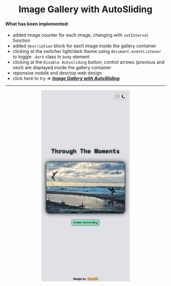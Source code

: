<h1 align="center">Image Gallery with AutoSliding</h1>

#### What has been implemented:

- added image counter for each image, changing with <code>setInterval</code> function
- added <code>description</code> block for each image inside the gallery container
- clicking at the switcher light/dark theme using <code>document.eventListener</code> to toggle <code>.dark</code> class in <code>body</code> element
- clicking at the <code>Disable Autosliding</code> button, control arrows (previous and next) are displayed inside the gallery container
- reponsive mobile and desctop web design
- click here to try => [_**Image Gallery with AutoSliding**_](https://bakna2t.github.io/autoslide_gallery/)

---

<p align="center">
    <a href="https://bakna2t.github.io/autoslide_gallery/">
        <img src="/icons/slidegallery.png" alt="Image Gallery with AutoSliding">
    </a>
</p>
